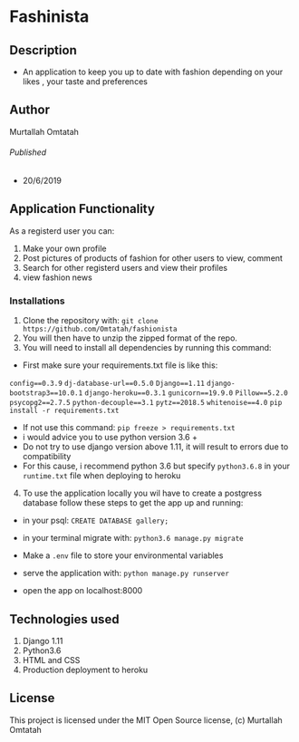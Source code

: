 # Fashinista
## Description
* An application to keep you up to date with fashion depending on your likes , your taste and preferences
## Author
Murtallah Omtatah
###### Published
* 20/6/2019

## Application Functionality
As a registerd user you can:

1. Make your own profile 
2. Post pictures of products of fashion for other  users to view, comment 
3. Search for other registerd users and view their profiles
4. view fashion news



### Installations

1. Clone the repository with:
`git clone https://github.com/Omtatah/fashionista`
2. You will then have to unzip the zipped format of the repo.
3. You will need to install all dependencies by running this command:
* First make sure your requirements.txt file is like this:

`config==0.3.9`
`dj-database-url==0.5.0`
`Django==1.11`
`django-bootstrap3==10.0.1`
`django-heroku==0.3.1`
`gunicorn==19.9.0`
`Pillow==5.2.0`
`psycopg2==2.7.5`
`python-decouple==3.1`
`pytz==2018.5`
`whitenoise==4.0`
`pip install -r requirements.txt`

* If not use this command:
`pip freeze > requirements.txt`
* i would advice you to use python version 3.6 +
* Do not try to use django version above 1.11, it will result to errors due to compatibility
* For this cause, i recommend python 3.6 but specify `python3.6.8` in your `runtime.txt` file when deploying to heroku

4. To use the application locally you wil have to create a postgress database
follow these steps to get the app up and running:
* in your psql:
`CREATE DATABASE gallery;`
* in your terminal migrate with:
`python3.6 manage.py migrate`
* Make a `.env` file to store your environmental variables

* serve the application with:
`python manage.py runserver`
* open the app on localhost:8000

## Technologies used
1. Django 1.11
2. Python3.6
3. HTML and CSS
4. Production deployment to heroku

## License
This project is licensed under the MIT Open Source license, (c) Murtallah Omtatah